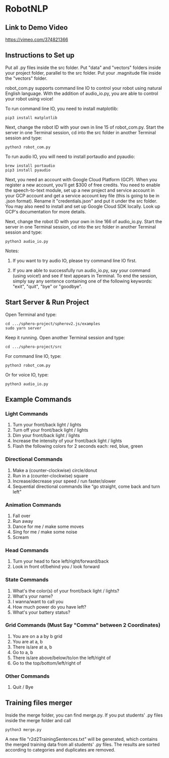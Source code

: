 # RobotNLP

## Link to Demo Video
https://vimeo.com/374821366

## Instructions to Set up

Put all .py files inside the src folder. Put "data" and "vectors" folders inside your project folder, parallel to the src folder. Put your .magnitude file inside the "vectors" folder.

robot_com.py supports command line IO to control your robot using natural English language. With the addition of audio_io.py, you are able to control your robot using voice!

To run command line IO, you need to install matplotlib:
```
pip3 install matplotlib
```

Next, change the robot ID with your own in line 15 of robot_com.py. Start the server in one Terminal session, cd into the src folder in another Terminal session and type:
```
python3 robot_com.py
```

To run audio IO, you will need to install portaudio and pyaudio:
```
brew install portaudio
pip3 install pyaudio
```

Next, you need an account with Google Cloud Platform (GCP). When you register a new account, you'll get $300 of free credits. You need to enable the speech-to-text module, set up a new project and service account in your GCP account and get a service account key file (this is going to be in .json format). Rename it "credentials.json" and put it under the src folder. You may also need to install and set up Google Cloud SDK locally. Look up GCP's documentation for more details.

Next, change the robot ID with your own in line 166 of audio_io.py. Start the server in one Terminal session, cd into the src folder in another Terminal session and type:
```
python3 audio_io.py
```

Notes:
1. If you want to try audio IO, please try command line IO first.

2. If you are able to successfully run audio_io.py, say your command (using voice!) and see if text appears in Terminal. To end the session, simply say any sentence containing one of the following keywords: "exit", "quit", "bye" or "goodbye".

## Start Server & Run Project

Open Terminal and type:
```
cd .../sphero-project/spherov2.js/examples
sudo yarn server
```

Keep it running. Open another Terminal session and type:
```
cd .../sphero-project/src
```

For command line IO, type:
```
python3 robot_com.py
```

Or for voice IO, type:
```
python3 audio_io.py
```

## Example Commands
### Light Commands
1. Turn your front/back light / lights <color>
2. Turn off your front/back light / lights
3. Dim your front/back light / lights
4. Increase the intensity of your front/back light / lights
5. Flash the following colors for 2 seconds each: red, blue, green
### Directional Commands
1. Make a (counter-clockwise) circle/donut
2. Run in a (counter-clockwise) square
3. Increase/decrease your speed / run faster/slower
4. Sequential directional commands like “go straight, come back and turn left”
### Animation Commands
1. Fall over
2. Run away
3. Dance for me / make some moves
4. Sing for me / make some noise
5. Scream
### Head Commands
1. Turn your head to face left/right/forward/back
2. Look in front of/behind you / look forward
### State Commands
1. What's the color(s) of your front/back light / lights?
2. What's your name?
3. I wanna/want to call you <name>
4. How much power do you have left?
5. What's your battery status?
### Grid Commands (Must Say "Comma" between 2 Coordinates)
1. You are on a a by b grid
2. You are at a, b
3. There is/are <obj> at a, b
4. Go to a, b
5. There is/are <obj> above/below/to/on the left/right of <obj>
6. Go to the top/bottom/left/right of <obj>
### Other Commands
1. Quit / Bye

## Training files merger
Inside the merge folder, you can find merge.py. If you put students' .py files inside the merge folder and call
```
python3 merge.py
```
A new file "r2d2TrainingSentences.txt" will be generated, which contains the merged training data from all students' .py files. The results are sorted according to categories and duplicates are removed.
